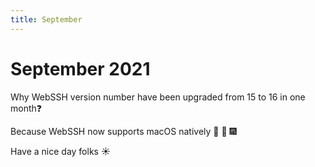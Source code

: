 ```yaml
---
title: September
---
```


# September 2021

Why WebSSH version number have been upgraded from 15 to 16 in one month:question:

Because WebSSH now supports macOS natively :tada: :confetti_ball: :fireworks:

Have a nice day folks :sunny: